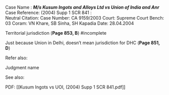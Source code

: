 Case Name : ***M/s Kusum Ingots and Alloys Ltd vs Union of India and Anr***
Case Reference: (2004) Supp 1 SCR 841 :  
Neutral Citation:
Case Number: CA 9159/2003
Court: Supreme Court
Bench: 03
Coram: VN Khare, SB Sinha, SH Kapadia
Date: 28.04.2004

Territorial jurisdiction (**Page 853, B**) #incomplete 

Just because Union in Delhi, doesn’t mean jurisdiction for DHC (**Page 851, D**)

Refer also:

Judgment name

See also:

PDF:
[[Kusum Ingots vs UOI, (2004) Supp 1 SCR 841.pdf]]
